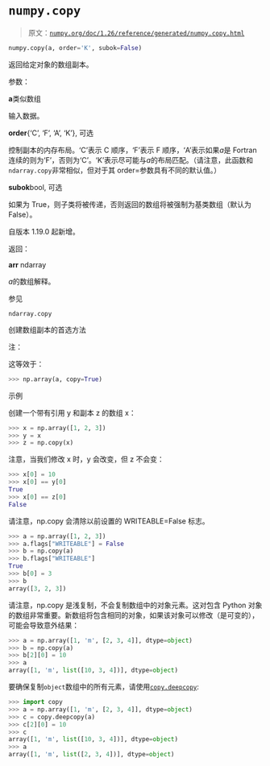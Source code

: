 # `numpy.copy`

> 原文：[`numpy.org/doc/1.26/reference/generated/numpy.copy.html`](https://numpy.org/doc/1.26/reference/generated/numpy.copy.html)

```py
numpy.copy(a, order='K', subok=False)
```

返回给定对象的数组副本。

参数：

**a**类似数组

输入数据。

**order**{‘C’, ‘F’, ‘A’, ‘K’}, 可选

控制副本的内存布局。‘C’表示 C 顺序，‘F’表示 F 顺序，‘A’表示如果*a*是 Fortran 连续的则为‘F’，否则为‘C’。‘K’表示尽可能与*a*的布局匹配。（请注意，此函数和`ndarray.copy`非常相似，但对于其 order=参数具有不同的默认值。）

**subok**bool, 可选

如果为 True，则子类将被传递，否则返回的数组将被强制为基类数组（默认为 False）。

自版本 1.19.0 起新增。

返回：

**arr** ndarray

*a*的数组解释。

参见

`ndarray.copy`

创建数组副本的首选方法

注：

这等效于：

```py
>>> np.array(a, copy=True) 
```

示例

创建一个带有引用 y 和副本 z 的数组 x：

```py
>>> x = np.array([1, 2, 3])
>>> y = x
>>> z = np.copy(x) 
```

注意，当我们修改 x 时，y 会改变，但 z 不会变：

```py
>>> x[0] = 10
>>> x[0] == y[0]
True
>>> x[0] == z[0]
False 
```

请注意，np.copy 会清除以前设置的 WRITEABLE=False 标志。

```py
>>> a = np.array([1, 2, 3])
>>> a.flags["WRITEABLE"] = False
>>> b = np.copy(a)
>>> b.flags["WRITEABLE"]
True
>>> b[0] = 3
>>> b
array([3, 2, 3]) 
```

请注意，np.copy 是浅复制，不会复制数组中的对象元素。这对包含 Python 对象的数组非常重要。新数组将包含相同的对象，如果该对象可以修改（是可变的），可能会导致意外结果：

```py
>>> a = np.array([1, 'm', [2, 3, 4]], dtype=object)
>>> b = np.copy(a)
>>> b[2][0] = 10
>>> a
array([1, 'm', list([10, 3, 4])], dtype=object) 
```

要确保复制`object`数组中的所有元素，请使用[`copy.deepcopy`](https://docs.python.org/3/library/copy.html#copy.deepcopy "(在 Python v3.11 中)"):

```py
>>> import copy
>>> a = np.array([1, 'm', [2, 3, 4]], dtype=object)
>>> c = copy.deepcopy(a)
>>> c[2][0] = 10
>>> c
array([1, 'm', list([10, 3, 4])], dtype=object)
>>> a
array([1, 'm', list([2, 3, 4])], dtype=object) 
```
